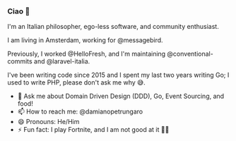 ### Ciao 👋


I'm an Italian philosopher, ego-less software, and community enthusiast.

I am living in Amsterdam, working for @messagebird.

Previously, I worked @HelloFresh, and I'm maintaining @conventional-commits and @laravel-italia.

I've been writing code since 2015 and I spent my last two years writing Go;
I used to write PHP, please don't ask me why 😅.

- 💬 Ask me about Domain Driven Design (DDD), Go, Event Sourcing, and food!
- 📫 How to reach me: @damianopetrungaro
- 😄 Pronouns: He/Him
- ⚡ Fun fact: I play Fortnite, and I am not good at it 🧱🔫
<!--
**damianopetrungaro/damianopetrungaro** is a ✨ _special_ ✨ repository because its `README.md` (this file) appears on your GitHub profile.
